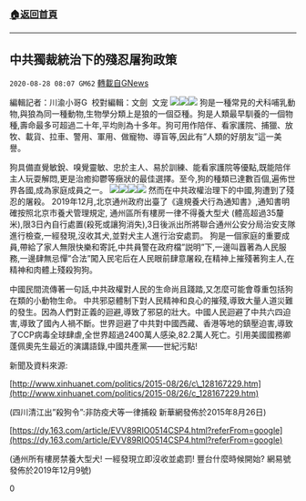 ###  [:house:返回首頁](https://github.com/ourhimalayas/txt)
---

## 中共獨裁統治下的殘忍屠狗政策
`2020-08-28 08:07 GM62` [轉載自GNews](https://gnews.org/zh-hant/321848/)

編輯記者：川渝小哥G  校對編輯：文劍  文宠
![](https://s3.amazonaws.com/gnews-media-offload/wp-content/uploads/2020/08/28075224/%E5%9B%BE%E4%B8%80-1-1.jpg)![](https://s3.amazonaws.com/gnews-media-offload/wp-content/uploads/2020/08/28075205/%E5%9B%BE%E4%BA%8C-1.jpg)![](https://s3.amazonaws.com/gnews-media-offload/wp-content/uploads/2020/08/28075215/%E5%9B%BE%E4%B8%89.jpg)
狗是一種常見的犬科哺乳動物,與狼為同一種動物,生物學分類上是狼的一個亞種。狗是人類最早馴養的一個物種,壽命最多可超過二十年,平均則為十多年。狗可用作陪伴、看家護院、捕獵、放牧、載貨、拉車、警用、軍用、做寵物、導盲等,因此有”人類的好朋友”這一美譽。

狗具備直覺敏銳、嗅覺靈敏、忠於主人、易於訓練、能看家護院等優點,既能陪伴主人玩耍解悶,更是治癒抑鬱等癥狀的最佳選擇。至今,狗的種類已達數百個,遍佈世界各國,成為家庭成員之一。
![](https://s3.amazonaws.com/gnews-media-offload/wp-content/uploads/2020/08/28075621/%E5%9B%BE%E5%9B%9B.jpg)![](https://s3.amazonaws.com/gnews-media-offload/wp-content/uploads/2020/08/28075629/%E5%9B%BE%E4%BA%94.jpg)![](https://s3.amazonaws.com/gnews-media-offload/wp-content/uploads/2020/08/28075700/%E5%9B%BE%E5%85%AD.jpg)![](https://s3.amazonaws.com/gnews-media-offload/wp-content/uploads/2020/08/28075613/%E5%9B%BE%E4%B8%83.jpg)
然而在中共政權治理下的中國,狗遭到了殘忍的屠殺。 2019年12月,北京通州政府出臺了《違規養犬行為通知書》,通知書明確按照北京市養犬管理規定, 通州區所有樓房一律不得養大型犬 (體高超過35釐米),限3日內自行處置(殺死或讓狗消失),3日後派出所將聯合通州公安分局治安支隊進行檢查,一經發現,沒收其犬,並對犬主人進行治安處罰。 狗是一個家庭的重要成員,帶給了家人無限快樂和寄託,中共員警在政府檔”説明”下,一邊叫囂著為人民服務,一邊肆無忌憚”合法”闖入民宅后在人民眼前肆意屠殺,在精神上摧殘著狗主人,在精神和肉體上殘殺狗狗。

中國民間流傳著一句話,中共政權對人民的生命尚且踐踏,又怎麼可能會尊重包括狗在類的小動物生命。 中共邪惡體制下對人民精神和良心的摧殘,導致大量人道災難的發生。因為人們對正義的迴避,導致了邪惡的壯大。中國人民迴避了中共六四迫害,導致了國內人禍不斷。世界迴避了中共對中國西藏、香港等地的鎮壓迫害,導致了CCP病毒全球肆虐,全世界超過2400萬人感染,82.2萬人死亡。引用美國國務卿蓬佩奧先生最近的演講語錄,中國共產黨——世紀污點!

新聞及資料來源:

[http://www.xinhuanet.com/politics/2015-08/26/c\_128167229.htm](http://www.xinhuanet.com/politics/2015-08/26/c_128167229.htm)

(四川清江出”殺狗令”:非防疫犬等一律捕殺 新華網發佈於2015年8月26日)

[https://dy.163.com/article/EVV89RIO0514CSP4.html?referFrom=google](https://dy.163.com/article/EVV89RIO0514CSP4.html?referFrom=google)

(通州所有樓房禁養大型犬! 一經發現立即沒收並處罰! 豐台什麼時候開始? 網易號發佈於2019年12月9號)

0
